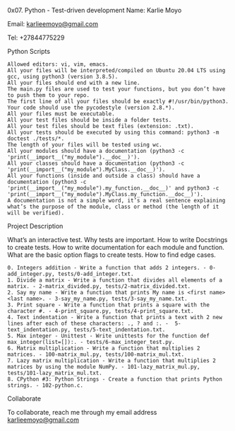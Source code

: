 0x07. Python - Test-driven development
Name: Karlie Moyo

Email: karlieemoyo@gmail.com

Tel: +27844775229

Python Scripts

    Allowed editors: vi, vim, emacs.
    All your files will be interpreted/compiled on Ubuntu 20.04 LTS using gcc, using python3 (version 3.8.5).
    All your files should end with a new line.
    The main.py files are used to test your functions, but you don’t have to push them to your repo.
    The first line of all your files should be exactly #!/usr/bin/python3.
    Your code should use the pycodestyle (version 2.8.*).
    All your files must be executable.
    All your test files should be inside a folder tests.
    All your test files should be text files (extension: .txt).
    All your tests should be executed by using this command: python3 -m doctest ./tests/*.
    The length of your files will be tested using wc.
    All your modules should have a documentation (python3 -c 'print(__import__("my_module").__doc__)').
    All your classes should have a documentation (python3 -c 'print(__import__("my_module").MyClass.__doc__)').
    All your functions (inside and outside a class) should have a documentation (python3 -c 'print(__import__("my_module").my_function.__doc__)' and python3 -c 'print(__import__("my_module").MyClass.my_function.__doc__)').
    A documentation is not a simple word, it’s a real sentence explaining what’s the purpose of the module, class or method (the length of it will be verified).

Project Description

What’s an interactive test. Why tests are important. How to write Docstrings to create tests. How to write documentation for each module and function. What are the basic option flags to create tests. How to find edge cases.

    0. Integers addition - Write a function that adds 2 integers. - 0-add_integer.py, tests/0-add_integer.txt.
    1. Divide a matrix - Write a function that divides all elements of a matrix. - 2-matrix_divided.py, tests/2-matrix_divided.txt.
    2. Say my name - Write a function that prints My name is <first name> <last name>. - 3-say_my_name.py, tests/3-say_my_name.txt.
    3. Print square - Write a function that prints a square with the character #. - 4-print_square.py, tests/4-print_square.txt.
    4. Text indentation - Write a function that prints a text with 2 new lines after each of these characters: ., ? and :. -  5-text_indentation.py, tests/5-text_indentation.txt.
    5. Max integer - Unittest - Write unittests for the function def max_integer(list=[]):. - tests/6-max_integer_test.py.
    6. Matrix multiplication - Write a function that multiplies 2 matrices. - 100-matrix_mul.py, tests/100-matrix_mul.txt.
    7. Lazy matrix multiplication - Write a function that multiplies 2 matrices by using the module NumPy. - 101-lazy_matrix_mul.py, tests/101-lazy_matrix_mul.txt.
    8. CPython #3: Python Strings - Create a function that prints Python strings. - 102-python.c.

Collaborate

To collaborate, reach me through my email address karlieemoyo@gmail.com

